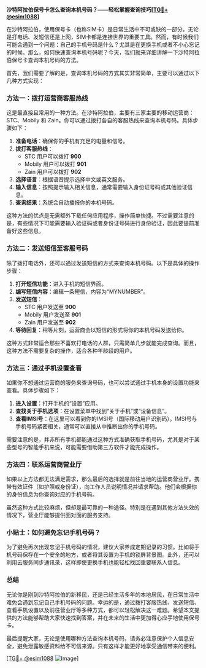 **沙特阿拉伯保号卡怎么查询本机号码？——轻松掌握查询技巧[[TG💪+ @esim1088](https://t.me/s/esim1088)]**

在沙特阿拉伯，使用保号卡（也称SIM卡）是日常生活中不可或缺的一部分。无论是打电话、发短信还是上网，SIM卡都是连接世界的重要工具。然而，有时候我们可能会遇到一个问题：自己的手机号码是什么？尤其是在更换手机或者不小心忘记的时候。那么，如何快速查询本机号码呢？今天，我们就来详细讲解一下沙特阿拉伯保号卡查询本机号码的方法。

首先，我们需要了解的是，查询本机号码的方式其实非常简单，主要可以通过以下几种方式实现：

### 方法一：拨打运营商客服热线

这是最直接且常用的一种方法。在沙特阿拉伯，主要有三家主要的移动运营商：STC、Mobily 和 Zain。你可以通过拨打各自的客服热线来查询本机号码。具体步骤如下：

1. **准备电话**：确保你的手机有充足的电量和信号。
2. **拨打客服热线**：
   - STC 用户可以拨打 **900**
   - Mobily 用户可以拨打 **901**
   - Zain 用户可以拨打 **902**
3. **选择语言**：根据语音提示选择中文或英文服务。
4. **输入信息**：按照提示输入相关信息，通常需要输入身份证号码或其他验证信息。
5. **查询结果**：系统会自动播报你的本机号码。

这种方法的优点是无需额外下载任何应用程序，操作简单快捷。不过需要注意的是，有些情况下可能需要输入验证码或者身份证号码进行身份验证，因此要提前准备好这些信息。

### 方法二：发送短信至客服号码

除了拨打电话外，还可以通过发送短信的方式来查询本机号码。以下是具体的操作步骤：

1. **打开短信功能**：进入手机的短信界面。
2. **编写短信内容**：编辑一条短信，内容为“MYNUMBER”。
3. **发送短信**：
   - STC 用户发送至 **900**
   - Mobily 用户发送至 **901**
   - Zain 用户发送至 **902**
4. **等待回复**：稍等片刻，运营商会以短信的形式将你的本机号码发送给你。

这种方式非常适合那些不喜欢打电话的人群，只需简单几步就能完成查询。而且，这种方法不需要复杂的操作，适合各种年龄段的用户。

### 方法三：通过手机设置查看

如果你不想通过运营商的服务来查询号码，也可以尝试通过手机本身的设置功能来查看。具体步骤如下：

1. **进入设置**：打开手机的“设置”应用。
2. **查找关于手机选项**：在设置菜单中找到“关于手机”或“设备信息”。
3. **查看IMSI号**：在这里可以看到你的IMSI号（国际移动用户识别码）。IMSI号与手机号码紧密相关，通常可以直接从中推断出你的手机号码。

需要注意的是，并非所有手机都能通过这种方式准确获取手机号码，尤其是对于某些型号的智能手机来说，可能需要借助第三方软件才能完成操作。

### 方法四：联系运营商营业厅

如果以上方法都无法满足需求，那么最后的选择就是前往当地的运营商营业厅。携带有效证件（如护照或身份证），向工作人员说明情况并请求帮助。他们会根据你的身份信息为你查询对应的手机号码。

虽然这种方式比较麻烦，但却是最可靠的一种途径。特别是在遇到其他方法失效的情况下，营业厅能够提供面对面的服务支持。

### 小贴士：如何避免忘记手机号码？

为了避免再次出现忘记手机号码的情况，建议大家养成定期记录的习惯。比如将手机号码保存在一个安全的地方，或者将其设置为手机的锁屏背景图。此外，还可以利用云服务同步通讯录，这样即使更换手机也能轻松找回重要联系人信息。

### 总结

无论你是刚到沙特阿拉伯的新移民，还是已经生活多年的本地居民，在日常生活中难免会遇到忘记自己手机号码的问题。幸运的是，通过拨打客服热线、发送短信、查看手机设置以及前往营业厅等多种方式，都可以轻松解决这一难题。希望本文提供的方法能够帮助大家快速找到答案，并在未来的生活中更加得心应手地使用保号卡。

最后提醒大家，无论是使用哪种方法查询本机号码，请务必注意保护个人信息安全，避免泄露敏感资料给不可信来源。只有这样才能更好地享受通信带来的便利。

[[TG💪+ @esim1088](https://t.me/s/esim1088) ![Image](https://i.postimg.cc/4NQfJmqS/Snipaste-2025-05-13-00-14-12.png)]